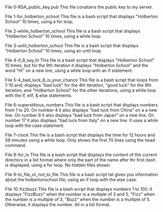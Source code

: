 File 0-RSA_public_key.pub
     This file conatains the public key to my server.

File 1-for_holberton_school
     This file is a bash script that displays "Holberton School" 10 times, using a for loop.

File 2-while_holberton_school
     This file is a bash script that displays "Holberton School" 10 times, using a while loop.

File 3-until_holberton_school
     This file is a bash script that displays "Holberton School" 10 times, using an until loop.

File 4-if_9_say_hi
     This file is a bash script that displays "Holberton School" 10 times, but for the 9th iteration it displays "Holberton School" and the word "Hi" on a new line, using a while loop with an if statement.

File 5-4_bad_luck_8_is_your_chance
     This file is a bash script that loops from 1-10 and; displays "bad luck" for the 4th iteration, "good luck" for the 8th iteration, and "Holberton School" for the other iterations, using a while loop with the if, elif, & else statements.

File 6-superstitious_numbers
     This file is a bash script that displays numbers from 1 to 20. On number 4 it also displays "bad luck from China" on a a new line. On number 9 it also displays "bad luck from Japan" on a new line. On number 17 it also displays "bad luck from Italy" on a new line. It uses a while loop with the case statement.

File 7-clock
     This file is a bash script that displays the time for 12 hours and 59 minutes using a while loop. Only shows the first 70 lines using the head command.

File 8-for_ls
     This file is a bash script that displays the content of the current directory in a list format where only the part of the name after thr first dash is displayed, using a for loop. No hidden files shown.

File 9-to_file_or_not_to_file
     This file is a bash script tat gives you information about the holbertonschool file, using an if loop with the else case.

File 10-fizzbuzz
     This file is a bash script that displays numbers 1 to 100. It displays "FizzBuzz" when the number is a multiple of 3 and 5, "Fizz" when the number is a multiple of 3, "Buzz" when the number is a multiple of 5. Otherwise, it displays the number. All in a list format.